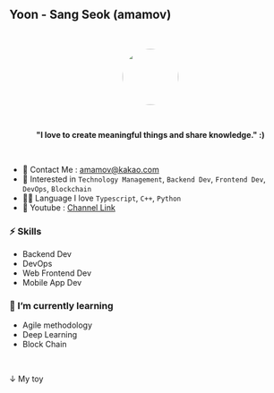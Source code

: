 ## Yoon - Sang Seok (amamov)

<br />

 <!-- ![](https://komarev.com/ghpvc/?username=amamov&color=brightgreen)-->
<!-- > Love to team up to create valuable and meaningful software products. -->

<p align="center"><kbd><img src="https://yt3.ggpht.com/xJCgWfILpXKs-q6rGxQheDIzsC1m_MzPqEoBkZGw15Czqldlb2ZJKAnDlet3JzY9VXGatAB1ow=s600-c-k-c0x00ffffff-no-rj-rp-mo" width="100px" height="auto" style="border-radius: 50%" /></kbd></center></p>

<br />

<p align="center">
<b> "I love to create meaningful things and share knowledge." :) </b> 
</p>

<br />

<!-- - 📝 My Resume : [Link]() -->
- 🖤 Contact Me : amamov@kakao.com
- 🐾  Interested in `Technology Management`, `Backend Dev`, `Frontend Dev`, `DevOps`, `Blockchain`
- 🏴‍☠️  Language I love `Typescript`, `C++`, `Python`
- 🎥 Youtube : [Channel Link](https://www.youtube.com/channel/UCZF5F4FY5vKOqW24YJ_XklQ)

<!--
### ⛏ Main Language

- **Python**, **C lang**,  <b>Javascript(ES6)</b>, ...
-->
<!-- [![amamov's github stats](https://github-readme-stats.vercel.app/api?username=amamov&show_icons=true&theme=dark)](https://github.com/anuraghazra/github-readme-stats) -->


<!-- [![Top Langs](https://github-readme-stats.vercel.app/api/top-langs/?username=amamov&langs_count=8)](https://github.com/anuraghazra/github-readme-stats) -->

<!-- [![Top Langs](https://github-readme-stats.vercel.app/api/top-langs/?username=amamov&layout=compact)](https://github.com/anuraghazra/github-readme-stats) -->


### ⚡️ Skills

- Backend Dev
- DevOps
- Web Frontend Dev
- Mobile App Dev


### 🌱 I’m currently learning

- Agile methodology
- Deep Learning
- Block Chain

<br>

↓ My toy
